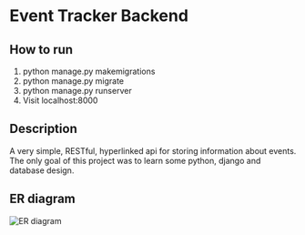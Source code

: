 # Event Tracker Backend

## How to run
1. python manage.py makemigrations
2. python manage.py migrate
3. python manage.py runserver
4. Visit localhost:8000

## Description
A very simple, RESTful, hyperlinked api for storing information about events. The only goal of this project was to
learn some python, django and database design.

## ER diagram
![ER diagram](https://i.imgur.com/vAn5m9K.png)


    
